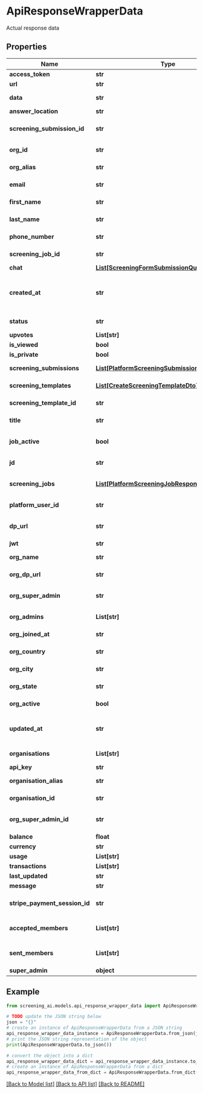 # ApiResponseWrapperData

Actual response data

## Properties

Name | Type | Description | Notes
------------ | ------------- | ------------- | -------------
**access_token** | **str** | Token | 
**url** | **str** | Url | 
**data** | **str** | Text from Audio | 
**answer_location** | **str** | Audio Url | 
**screening_submission_id** | **str** | Screening Submission Id | 
**org_id** | **str** | Organisation ID | 
**org_alias** | **str** | Organisation Alias | 
**email** | **str** | Email of the user | 
**first_name** | **str** | First name of the user | 
**last_name** | **str** | Last name of the user | 
**phone_number** | **str** | Phone Number | 
**screening_job_id** | **str** | Screening Job Id | 
**chat** | [**List[ScreeningFormSubmissionQuestionDto]**](ScreeningFormSubmissionQuestionDto.md) | Chat | 
**created_at** | **str** | Time of user creation in ISO Date Time String Format | 
**status** | **str** | Status of the user | 
**upvotes** | **List[str]** | Upvoted By | 
**is_viewed** | **bool** | Is Viewed | 
**is_private** | **bool** | Is Private | 
**screening_submissions** | [**List[PlatformScreeningSubmissionResponseDto]**](PlatformScreeningSubmissionResponseDto.md) | Screening Submissions | 
**screening_templates** | [**List[CreateScreeningTemplateDto]**](CreateScreeningTemplateDto.md) | Screening Templates | 
**screening_template_id** | **str** | Screening Template ID | 
**title** | **str** | Screening Job Title | 
**job_active** | **bool** | Screening Job Active Status | 
**jd** | **str** | Screening Job JD | 
**screening_jobs** | [**List[PlatformScreeningJobResponseDto]**](PlatformScreeningJobResponseDto.md) | List of Screening Jobs | 
**platform_user_id** | **str** | Platform User ID | 
**dp_url** | **str** | Profile Picture URL of the user | 
**jwt** | **str** | JWT Token | 
**org_name** | **str** | Organisation name | 
**org_dp_url** | **str** | Organisation Dp Url | 
**org_super_admin** | **str** | Organisation Super Admin Id | 
**org_admins** | **List[str]** | Organisation Admins | 
**org_joined_at** | **str** | Organisation Joining Date | 
**org_country** | **str** | Organisation Country | 
**org_city** | **str** | Organisation City | 
**org_state** | **str** | Organisation State | 
**org_active** | **bool** | Organisation Active Status | 
**updated_at** | **str** | Last Updated date in ISO Date Time String | 
**organisations** | **List[str]** | List of Organisations | 
**api_key** | **str** | Api Key | 
**organisation_alias** | **str** | Organisation Alias | 
**organisation_id** | **str** | Organisation Id | 
**org_super_admin_id** | **str** | Organisation Super Admin ID | 
**balance** | **float** | Balance | 
**currency** | **str** | Currency | 
**usage** | **List[str]** | Usage | 
**transactions** | **List[str]** | Transactions | 
**last_updated** | **str** | Last Updated | 
**message** | **str** | Message | 
**stripe_payment_session_id** | **str** | Stripe Payment Session ID | 
**accepted_members** | **List[str]** | Accpeted Members Object List | 
**sent_members** | **List[str]** | Sent Members Object List | 
**super_admin** | **object** | Super Admin | 

## Example

```python
from screening_ai.models.api_response_wrapper_data import ApiResponseWrapperData

# TODO update the JSON string below
json = "{}"
# create an instance of ApiResponseWrapperData from a JSON string
api_response_wrapper_data_instance = ApiResponseWrapperData.from_json(json)
# print the JSON string representation of the object
print(ApiResponseWrapperData.to_json())

# convert the object into a dict
api_response_wrapper_data_dict = api_response_wrapper_data_instance.to_dict()
# create an instance of ApiResponseWrapperData from a dict
api_response_wrapper_data_from_dict = ApiResponseWrapperData.from_dict(api_response_wrapper_data_dict)
```
[[Back to Model list]](../README.md#documentation-for-models) [[Back to API list]](../README.md#documentation-for-api-endpoints) [[Back to README]](../README.md)


